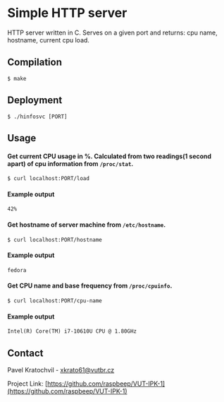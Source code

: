 # Simple HTTP server    

HTTP server written in C. Serves on a given port and returns: cpu name, hostname, current cpu load.

## Compilation

```
$ make
```

## Deployment

```
$ ./hinfosvc [PORT]
```

## Usage

#### Get current CPU usage in %. Calculated from two readings(1 second apart) of cpu information from `/proc/stat`.
```
$ curl localhost:PORT/load
```
#### Example output
``
42%
``

#### Get hostname of server machine from `/etc/hostname`.
```
$ curl localhost:PORT/hostname
```
#### Example output
``
fedora
``

#### Get CPU name and base frequency from `/proc/cpuinfo`.
```
$ curl localhost:PORT/cpu-name
```
#### Example output
``
Intel(R) Core(TM) i7-10610U CPU @ 1.80GHz
``

## Contact

Pavel Kratochvil - xkrato61@vutbr.cz

Project Link: [https://github.com/raspbeep/VUT-IPK-1](https://github.com/raspbeep/VUT-IPK-1)

